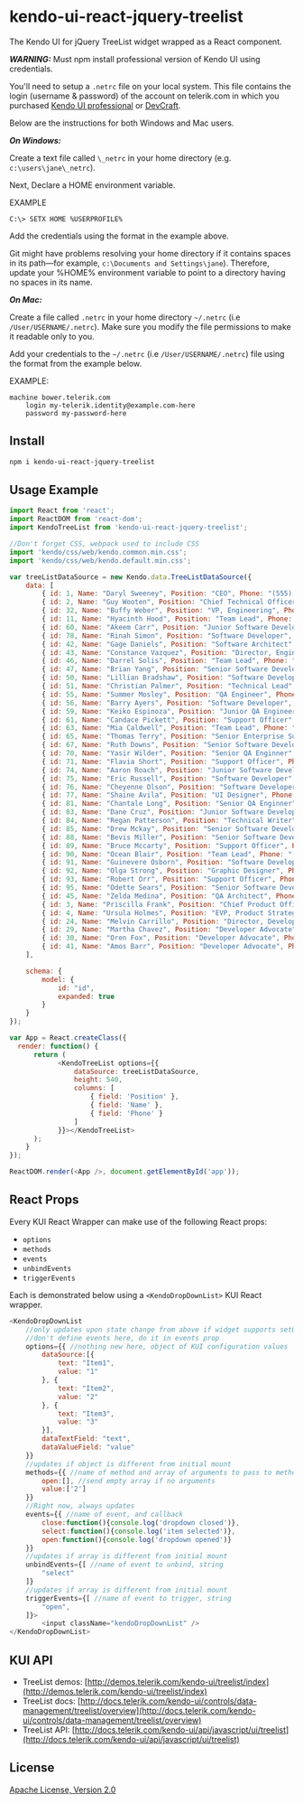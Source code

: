 # kendo-ui-react-jquery-treelist

The Kendo UI for jQuery TreeList widget wrapped as a React component.

***WARNING:*** Must npm install professional version of Kendo UI using credentials.

You'll need to setup a `.netrc` file on your local system. This file contains the login (username & password) of the account on telerik.com in which you purchased [Kendo UI professional](http://www.telerik.com/kendo-ui) or [DevCraft](http://www.telerik.com/devcraft).

Below are the instructions for both Windows and Mac users.

***On Windows:***

Create a text file called `\_netrc` in your home directory (e.g. `c:\users\jane\_netrc`).

Next, Declare a HOME environment variable.

EXAMPLE

```
C:\> SETX HOME %USERPROFILE%
```

Add the credentials using the format in the example above.

Git might have problems resolving your home directory if it contains spaces in its path—for example, `c:\Documents and Settings\jane`). Therefore, update your %HOME% environment variable to point to a directory having no spaces in its name.

***On Mac:***

Create a file called `.netrc` in your home directory `~/.netrc` (i.e `/User/USERNAME/.netrc`). Make sure you modify the file permissions to make it readable only to you.

Add your credentials to the `~/.netrc` (i.e `/User/USERNAME/.netrc`) file using the format from the example below.

EXAMPLE:

```
machine bower.telerik.com
    login my-telerik.identity@example.com-here
    password my-password-here
```

## Install

```bash
npm i kendo-ui-react-jquery-treelist
```

## Usage Example

```javascript
import React from 'react';
import ReactDOM from 'react-dom';
import KendoTreeList from 'kendo-ui-react-jquery-treelist';

//Don't forget CSS, webpack used to include CSS
import 'kendo/css/web/kendo.common.min.css';
import 'kendo/css/web/kendo.default.min.css';

var treeListDataSource = new Kendo.data.TreeListDataSource({
	data: [
		{ id: 1, Name: "Daryl Sweeney", Position: "CEO", Phone: "(555) 924-9726", parentId: null },
		{ id: 2, Name: "Guy Wooten", Position: "Chief Technical Officer", Phone: "(438) 738-4935", parentId: 1 },
		{ id: 32, Name: "Buffy Weber", Position: "VP, Engineering", Phone: "(699) 838-6121", parentId: 2 },
		{ id: 11, Name: "Hyacinth Hood", Position: "Team Lead", Phone: "(889) 345-2438", parentId: 32 },
		{ id: 60, Name: "Akeem Carr", Position: "Junior Software Developer", Phone: "(738) 136-2814", parentId: 11 },
		{ id: 78, Name: "Rinah Simon", Position: "Software Developer", Phone: "(285) 912-5271", parentId: 11 },
		{ id: 42, Name: "Gage Daniels", Position: "Software Architect", Phone: "(107) 290-6260", parentId: 32 },
		{ id: 43, Name: "Constance Vazquez", Position: "Director, Engineering", Phone: "(800) 301-1978", parentId: 32 },
		{ id: 46, Name: "Darrel Solis", Position: "Team Lead", Phone: "(327) 977-0216", parentId: 43 },
		{ id: 47, Name: "Brian Yang", Position: "Senior Software Developer", Phone: "(565) 146-5435", parentId: 46 },
		{ id: 50, Name: "Lillian Bradshaw", Position: "Software Developer", Phone: "(323) 509-3479", parentId: 46 },
		{ id: 51, Name: "Christian Palmer", Position: "Technical Lead", Phone: "(490) 421-8718", parentId: 46 },
		{ id: 55, Name: "Summer Mosley", Position: "QA Engineer", Phone: "(784) 962-2301", parentId: 46 },
		{ id: 56, Name: "Barry Ayers", Position: "Software Developer", Phone: "(452) 373-9227", parentId: 46 },
		{ id: 59, Name: "Keiko Espinoza", Position: "Junior QA Engineer", Phone: "(226) 600-5305", parentId: 46 },
		{ id: 61, Name: "Candace Pickett", Position: "Support Officer", Phone: "(120) 117-7475", parentId: 46 },
		{ id: 63, Name: "Mia Caldwell", Position: "Team Lead", Phone: "(848) 636-6470", parentId: 43 },
		{ id: 65, Name: "Thomas Terry", Position: "Senior Enterprise Support Officer", Phone: "(764) 831-4248", parentId: 63 },
		{ id: 67, Name: "Ruth Downs", Position: "Senior Software Developer", Phone: "(138) 991-1440", parentId: 63 },
		{ id: 70, Name: "Yasir Wilder", Position: "Senior QA Enginner", Phone: "(759) 701-8665", parentId: 63 },
		{ id: 71, Name: "Flavia Short", Position: "Support Officer", Phone: "(370) 133-9238", parentId: 63 },
		{ id: 74, Name: "Aaron Roach", Position: "Junior Software Developer", Phone: "(958) 717-9230", parentId: 63 },
		{ id: 75, Name: "Eric Russell", Position: "Software Developer", Phone: "(516) 575-8505", parentId: 63 },
		{ id: 76, Name: "Cheyenne Olson", Position: "Software Developer", Phone: "(241) 645-0257", parentId: 63 },
		{ id: 77, Name: "Shaine Avila", Position: "UI Designer", Phone: "(844) 435-1360", parentId: 63 },
		{ id: 81, Name: "Chantale Long", Position: "Senior QA Enginner", Phone: "(252) 419-6891", parentId: 63 },
		{ id: 83, Name: "Dane Cruz", Position: "Junior Software Developer", Phone: "(946) 701-6165", parentId: 63 },
		{ id: 84, Name: "Regan Patterson", Position: "Technical Writer", Phone: "(265) 946-1765", parentId: 63 },
		{ id: 85, Name: "Drew Mckay", Position: "Senior Software Developer", Phone: "(327) 293-0162", parentId: 63 },
		{ id: 88, Name: "Bevis Miller", Position: "Senior Software Developer", Phone: "(525) 557-0169", parentId: 63 },
		{ id: 89, Name: "Bruce Mccarty", Position: "Support Officer", Phone: "(936) 777-8730", parentId: 63 },
		{ id: 90, Name: "Ocean Blair", Position: "Team Lead", Phone: "(343) 586-6614", parentId: 43 },
		{ id: 91, Name: "Guinevere Osborn", Position: "Software Developer", Phone: "(424) 741-0006", parentId: 90 },
		{ id: 92, Name: "Olga Strong", Position: "Graphic Designer", Phone: "(949) 417-1168", parentId: 90 },
		{ id: 93, Name: "Robert Orr", Position: "Support Officer", Phone: "(977) 341-3721", parentId: 90 },
		{ id: 95, Name: "Odette Sears", Position: "Senior Software Developer", Phone: "(264) 818-6576", parentId: 90 },
		{ id: 45, Name: "Zelda Medina", Position: "QA Architect", Phone: "(563) 359-6023", parentId: 32 },
		{ id: 3, Name: "Priscilla Frank", Position: "Chief Product Officer", Phone: "(217) 280-5300", parentId: 1 },
		{ id: 4, Name: "Ursula Holmes", Position: "EVP, Product Strategy", Phone: "(370) 983-8796", parentId: 3 },
		{ id: 24, Name: "Melvin Carrillo", Position: "Director, Developer Relations", Phone: "(344) 496-9555", parentId: 3 },
		{ id: 29, Name: "Martha Chavez", Position: "Developer Advocate", Phone: "(140) 772-7509", parentId: 24 },
		{ id: 30, Name: "Oren Fox", Position: "Developer Advocate", Phone: "(714) 284-2408", parentId: 24 },
		{ id: 41, Name: "Amos Barr", Position: "Developer Advocate", Phone: "(996) 587-8405", parentId: 24 }
	],

	schema: {
		model: {
			id: "id",
			expanded: true
		}
	}
});

var App = React.createClass({
  render: function() {
	  return (
		  	<KendoTreeList options={{
				dataSource: treeListDataSource,
				height: 540,
				columns: [
					{ field: 'Position' },
					{ field: 'Name' },
					{ field: 'Phone' }
				]
			}}></KendoTreeList>
	  );
	}
});

ReactDOM.render(<App />, document.getElementById('app'));
```

## React Props

Every KUI React Wrapper can make use of the following React props:

* `options`
* `methods`
* `events`
* `unbindEvents`
* `triggerEvents`

Each is demonstrated below using a `<KendoDropDownList>` KUI React wrapper.

```javascript
<KendoDropDownList
	//only updates upon state change from above if widget supports setOptions()
	//don't define events here, do it in events prop
	options={{ //nothing new here, object of KUI configuration values
		dataSource:[{
			text: "Item1",
			value: "1"
		}, {
			text: "Item2",
			value: "2"
		}, {
			text: "Item3",
			value: "3"
		}],
		dataTextField: "text",
		dataValueField: "value"
	}}
	//updates if object is different from initial mount
	methods={{ //name of method and array of arguments to pass to method
		open:[], //send empty array if no arguments
		value:['2']
	}}
	//Right now, always updates
	events={{ //name of event, and callback
		close:function(){console.log('dropdown closed')},
		select:function(){console.log('item selected')},
		open:function(){console.log('dropdown opened')}
	}}
	//updates if array is different from initial mount
	unbindEvents={[ //name of event to unbind, string
		"select"
	]}
	//updates if array is different from initial mount
	triggerEvents={[ //name of event to trigger, string
		"open",
	]}>
		<input className="kendoDropDownList" />
</KendoDropDownList>
```

## KUI API

* TreeList demos: [http://demos.telerik.com/kendo-ui/treelist/index](http://demos.telerik.com/kendo-ui/treelist/index)
* TreeList docs: [http://docs.telerik.com/kendo-ui/controls/data-management/treelist/overview](http://docs.telerik.com/kendo-ui/controls/data-management/treelist/overview)
* TreeList API: [http://docs.telerik.com/kendo-ui/api/javascript/ui/treelist](http://docs.telerik.com/kendo-ui/api/javascript/ui/treelist)

## License

[Apache License, Version 2.0](http://www.apache.org/licenses/LICENSE-2.0)
